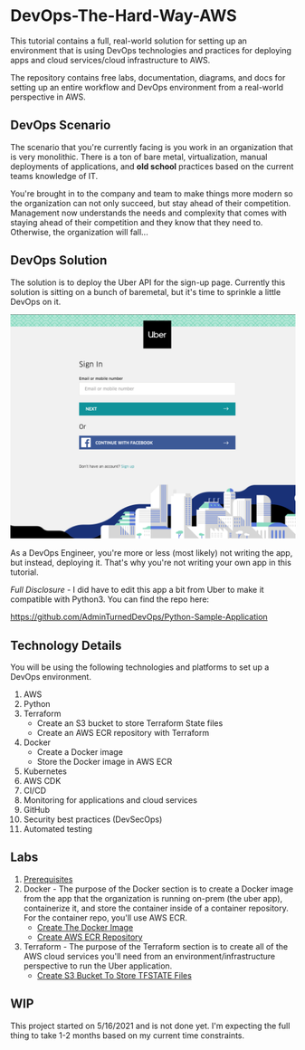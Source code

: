 # DevOps-The-Hard-Way-AWS

This tutorial contains a full, real-world solution for setting up an environment that is using DevOps technologies and practices for deploying apps and cloud services/cloud infrastructure to AWS.


The repository contains free labs, documentation, diagrams, and docs for setting up an entire workflow and DevOps environment from a real-world perspective in AWS.

## DevOps Scenario
The scenario that you're currently facing is you work in an organization that is very monolithic. There is a ton of bare metal, virtualization, manual deployments of applications, and **old school** practices based on the current teams knowledge of IT.

You're brought in to the company and team to make things more modern so the organization can not only succeed, but stay ahead of their competition. Management now understands the needs and complexity that comes with staying ahead of their competition and they know that they need to. Otherwise, the organization will fall...

## DevOps Solution
The solution is to deploy the Uber API for the sign-up page. Currently this solution is sitting on a bunch of baremetal, but it's time to sprinkle a little DevOps on it.

![](images/uber.png)

As a DevOps Engineer, you're more or less (most likely) not writing the app, but instead, deploying it. That's why you're not writing your own app in this tutorial.

*Full Disclosure* - I did have to edit this app a bit from Uber to make it compatible with Python3. You can find the repo here:

https://github.com/AdminTurnedDevOps/Python-Sample-Application

## Technology Details
You will be using the following technologies and platforms to set up a DevOps environment.

1. AWS
2. Python
3. Terraform
   - Create an S3 bucket to store Terraform State files
   - Create an AWS ECR repository with Terraform
4. Docker
   - Create a Docker image
   - Store the Docker image in AWS ECR
5. Kubernetes
6. AWS CDK
7. CI/CD
8. Monitoring for applications and cloud services
9. GitHub
10. Security best practices (DevSecOps)
11. Automated testing

## Labs
1. [Prerequisites](https://github.com/AdminTurnedDevOps/DevOps-The-Hard-Way-AWS/blob/main/prerequisites.md)
2. Docker - The purpose of the Docker section is to create a Docker image from the app that the organization is running on-prem (the uber app), containerize it, and store the container inside of a container repository. For the container repo, you'll use AWS ECR.
    - [Create The Docker Image](https://github.com/AdminTurnedDevOps/DevOps-The-Hard-Way-AWS/blob/main/Docker/1-Create-Docker-Image.md)
    - [Create AWS ECR Repository](https://github.com/AdminTurnedDevOps/DevOps-The-Hard-Way-AWS/blob/main/Docker/2-Create-aws-ecr-repository.md)
3. Terraform - The purpose of the Terraform section is to create all of the AWS cloud services you'll need from an environment/infrastructure perspective to run the Uber application.
    - [Create S3 Bucket To Store TFSTATE Files](https://github.com/AdminTurnedDevOps/DevOps-The-Hard-Way-AWS/blob/main/Terraform-AWS-Services-Creation/1-Create-S3-Bucket-To-Store-TFSTATE-Files.md)

## WIP
This project started on 5/16/2021 and is not done yet. I'm expecting the full thing to take 1-2 months based on my current time constraints.
